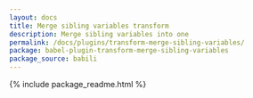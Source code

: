 ```yaml
---
layout: docs
title: Merge sibling variables transform
description: Merge sibling variables into one
permalink: /docs/plugins/transform-merge-sibling-variables/
package: babel-plugin-transform-merge-sibling-variables
package_source: babili
---
```


{% include package_readme.html %}
